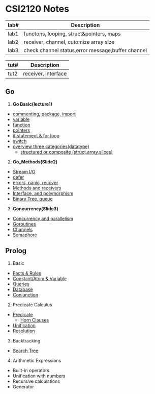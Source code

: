 # CSI2120 Notes
| lab#        | Description |
| ----------- | ------------------------------------------ |
| lab1        |  functons, looping, struct&pointers, maps  |
| lab2        | receiver, channel, cutomize array size     |
| lab3        | check channel status,error message,buffer channel|

| tut#        | Description |
| ----------- | ------------------------------------------ |
| tut2        |  receiver, interface                       |

## Go
1. **Go Basic(lecture1)**
  - [commenting, package, import](https://github.com/ZijunYe/CSI2120/blob/main/Notes/Go_Basic.md#commenting-import-package)
  - [variable](https://github.com/ZijunYe/CSI2120/blob/main/Notes/Go_Basic.md#variable)
  - [function](https://github.com/ZijunYe/CSI2120/blob/main/Notes/Go_Basic.md#functions)
  - [pointers](https://github.com/ZijunYe/CSI2120/blob/main/Notes/Go_Basic.md#pointers)
  - [if statement & for loop](https://github.com/ZijunYe/CSI2120/blob/main/Notes/Go_Basic.md#if-statement-for-loop)
  - [switch](https://github.com/ZijunYe/CSI2120/blob/main/Notes/Go_Basic.md#switch)
  - [overview three categories(datatype)](https://github.com/ZijunYe/CSI2120/blob/main/Notes/Go_Basic.md#datatype)
      - [structured or composite (struct,array,slices)](https://github.com/ZijunYe/CSI2120/blob/main/Notes/Composite_datatype.md)

2. **Go_Methods(Slide2)**
  - [Stream I/O](https://github.com/ZijunYe/CSI2120/blob/main/Notes/Go_Methods.md#stream-io)
  - [defer](https://github.com/ZijunYe/CSI2120/blob/main/Notes/Go_Methods.md#final-evaluation-with-defer)
  - [errors, panic, recover](https://github.com/ZijunYe/CSI2120/blob/main/Notes/Go_Methods.md#errors-and-panic)
  - [ Methods and receivers ](https://github.com/ZijunYe/CSI2120/blob/main/Notes/Go_Methods.md#method-and-receiver)
  - [Interface, and polymorphism](https://github.com/ZijunYe/CSI2120/blob/main/Notes/Go_Methods.md#interface-and-polymorphism)
  - [Binary Tree, queue](https://github.com/ZijunYe/CSI2120/blob/main/Notes/Go_Methods.md#binary-tree-and-generic-queue)


3. **Concurrency(Slide3)**
  - [Concurrency and parallelism](https://github.com/ZijunYe/CSI2120-ProgramParadigms/blob/main/Notes/Concurrency.md#concurrency-and-parallelism)
  - [Goroutines](https://github.com/ZijunYe/CSI2120-ProgramParadigms/blob/main/Notes/Concurrency.md#goroutines)
  - [Channels](https://github.com/ZijunYe/CSI2120-ProgramParadigms/blob/main/Notes/Concurrency.md#channels) 
  - [Semaphore](https://github.com/ZijunYe/CSI2120-ProgramParadigms/blob/main/Notes/Concurrency.md#semaphore) 



## Prolog 
1. Basic 
- [Facts & Rules](https://github.com/ZijunYe/CSI2120-ProgramParadigms/blob/main/PrologNotes/IntroductionToProlog.md#facts) 
- [Constant/Atom  & Variable ](https://github.com/ZijunYe/CSI2120-ProgramParadigms/blob/main/PrologNotes/IntroductionToProlog.md#constants-or-atoms)
- [Queries](https://github.com/ZijunYe/CSI2120-ProgramParadigms/blob/main/PrologNotes/IntroductionToProlog.md#variable)
- [Database](https://github.com/ZijunYe/CSI2120-ProgramParadigms/blob/main/PrologNotes/IntroductionToProlog.md#database)
- [Conjunction](https://github.com/ZijunYe/CSI2120-ProgramParadigms/blob/main/PrologNotes/IntroductionToProlog.md#queries-or-questions)

2. Predicate Calculus
- [Predicate](https://github.com/ZijunYe/CSI2120-ProgramParadigms/blob/main/PrologNotes/Prolog2.md#predicated-in-prolog)
  - [Horn Clauses](https://github.com/ZijunYe/CSI2120-ProgramParadigms/blob/main/PrologNotes/Prolog2.md#horn-clauses)
- [Unification](https://github.com/ZijunYe/CSI2120-ProgramParadigms/blob/main/PrologNotes/Prolog2.md#unification)
- [Resolution](https://github.com/ZijunYe/CSI2120-ProgramParadigms/blob/main/PrologNotes/Prolog2.md#resolution)

3.  Backtracking 
- [Search Tree](https://github.com/ZijunYe/CSI2120-ProgramParadigms/blob/main/PrologNotes/SearchTree_BackTracking.md)

4. Arithmetic Expressions
- Built-in operators 
- Unification with numbers 
- Recursive calculations
- Generator 






